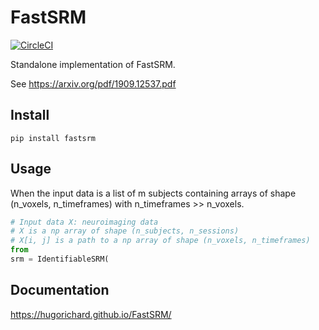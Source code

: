 # FastSRM

[![CircleCI](https://circleci.com/gh/hugorichard/FastSRM.svg?style=svg)](https://circleci.com/gh/hugorichard/FastSRM)

Standalone implementation of FastSRM.

See https://arxiv.org/pdf/1909.12537.pdf

Install
---------

`pip install fastsrm`

Usage
--------

When the input data is a list of m subjects containing arrays of shape (n_voxels, n_timeframes) with n_timeframes >> n_voxels.
```python
# Input data X: neuroimaging data 
# X is a np array of shape (n_subjects, n_sessions)
# X[i, j] is a path to a np array of shape (n_voxels, n_timeframes)
from 
srm = IdentifiableSRM(


```


Documentation
--------------

https://hugorichard.github.io/FastSRM/

